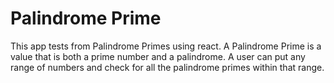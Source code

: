 # Palindrome Prime

This app tests from Palindrome Primes using react. A Palindrome Prime is a value that is both a prime number and a palindrome. A user can put any range of numbers and check for all the palindrome primes within that range.
